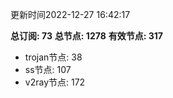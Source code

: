 更新时间2022-12-27 16:42:17

**总订阅: 73**
**总节点: 1278**
**有效节点: 317**
- trojan节点: 38
- ss节点: 107
- v2ray节点: 172
